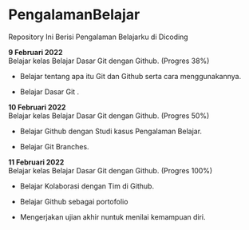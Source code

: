 # PengalamanBelajar
Repository Ini Berisi Pengalaman Belajarku di Dicoding

**9 Februari 2022** <br>
Belajar kelas Belajar Dasar Git dengan Github. (Progres 38%)

* Belajar tentang apa itu Git dan Github serta cara menggunakannya.

* Belajar Dasar Git .


**10 Februari 2022** <br>
Belajar kelas Belajar Dasar Git dengan Github. (Progres 50%)

* Belajar Github dengan Studi kasus Pengalaman Belajar.

* Belajar Git Branches.



**11 Februari 2022** <br>
Belajar kelas Belajar Dasar Git dengan Github. (Progres 100%)

* Belajar Kolaborasi dengan Tim di Github.

* Belajar Github sebagai portofolio 

* Mengerjakan ujian akhir nuntuk menilai kemampuan diri.
